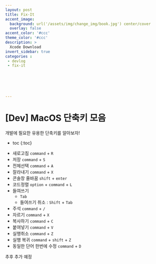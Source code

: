 ```yaml
---
layout: post
title: Fix-It
accent_image: 
  background: url('/assets/img/change_img/book.jpg') center/cover
  overlay: false
accent_color: '#ccc'
theme_color: '#ccc'
description: >
  Xcode Download
invert_sidebar: true
categories :
 - devlog
 - fix-it






---
```


# [Dev] MacOS 단축키 모음

개발에 필요한 유용한 단축키를 알아보자!



* toc
{:toc}


- 새로고침  `command` +  `R`
- 저장  `command` + `S`
- 전체선택  `command` + `A`
- 잘라내기  `command` + `X`
- 콘솔창 줄바꿈 `shift` + `enter`
- 코드정렬 `option` + `command` + `L`
- 들여쓰기
  - `Tab`
  - 들여쓰기 취소 : `Shift` + `Tab`
- 주석  `command` + `/`
- 자르기 `command` + `X`
- 복사하기 `command` + `C`
- 붙여넣기 `command` + `V`
- 실행취소 `command` + `Z`
- 실행 복귀 `command` + `shift` + `Z`
- 동일한 단어 한번에 수정 `command` + `D`

추후 추가 예정
